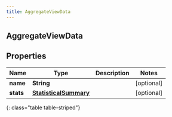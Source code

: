 ```yaml
---
title: AggregateViewData
---
```


## AggregateViewData

## Properties

| Name      | Type                                                                 | Description | Notes      |
| --------- | -------------------------------------------------------------------- | ----------- | ---------- |
| **name**  | <!----><!---->**String**<!---->                                      |             | [optional] |
| **stats** | <!----><!---->[**StatisticalSummary**](StatisticalSummary.md)<!----> |             | [optional] |

{: class="table table-striped"}
